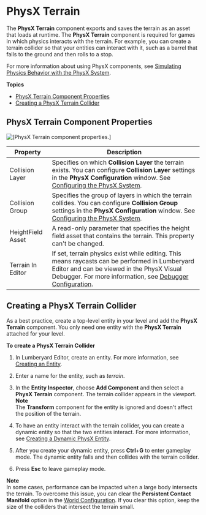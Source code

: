 # PhysX Terrain<a name="component-physx-terrain"></a>

The **PhysX Terrain** component exports and saves the terrain as an asset that loads at runtime\. The **PhysX Terrain** component is required for games in which physics interacts with the terrain\. For example, you can create a terrain collider so that your entities can interact with it, such as a barrel that falls to the ground and then rolls to a stop\.

For more information about using PhysX components, see [Simulating Physics Behavior with the PhysX System](physx-intro.md)\.

**Topics**
+ [PhysX Terrain Component Properties](#physx-terrain-component-properties)
+ [Creating a PhysX Terrain Collider](#creating-physx-terrain-collider)

## PhysX Terrain Component Properties<a name="physx-terrain-component-properties"></a>

![\[PhysX Terrain component properties.\]](http://docs.aws.amazon.com/lumberyard/latest/userguide/images/phsx-terrain-component-properties.png)


| Property | Description | 
| --- | --- | 
| Collision Layer |  Specifies on which **Collision Layer** the terrain exists\. You can configure **Collision Layer** settings in the **PhysX Configuration** window\.  See [Configuring the PhysX System](physx-configuration.md)\.  | 
| Collision Group |  Specifies the group of layers in which the terrain collides\. You can configure **Collision Group** settings in the **PhysX Configuration** window\.  See [Configuring the PhysX System](physx-configuration.md)\.  | 
| HeightField Asset |  A read\-only parameter that specifies the height field asset that contains the terrain\. This property can't be changed\.  | 
| Terrain In Editor |  If set, terrain physics exist while editing\. This means raycasts can be performed in Lumberyard Editor and can be viewed in the PhysX Visual Debugger\. For more information, see [Debugger Configuration](physx-configuration-debugger.md)\.  | 

## Creating a PhysX Terrain Collider<a name="creating-physx-terrain-collider"></a>

As a best practice, create a top\-level entity in your level and add the **PhysX Terrain** component\. You only need one entity with the **PhysX Terrain** attached for your level\.

**To create a PhysX Terrain Collider**

1. In Lumberyard Editor, create an entity\. For more information, see [Creating an Entity](creating-entity.md)\.

1. Enter a name for the entity, such as *terrain*\.

1. In the **Entity Inspector**, choose **Add Component** and then select a **PhysX Terrain** component\. The terrain collider appears in the viewport\.
**Note**  
The **Transform** component for the entity is ignored and doesn't affect the position of the terrain\.

1. To have an entity interact with the terrain collider, you can create a dynamic entity so that the two entities interact\. For more information, see [Creating a Dynamic PhysX Entity](component-physx-rigid-body-physics.md#example-creating-dynamic-game-entity)\.

1. After you create your dynamic entity, press **Ctrl**\+**G** to enter gameplay mode\. The dynamic entity falls and then collides with the terrain collider\. 

1. Press **Esc** to leave gameplay mode\.

**Note**  
In some cases, performance can be impacted when a large body intersects the terrain\. To overcome this issue, you can clear the **Persistent Contact Manifold** option in the [World Configuration](physx-configuration-global.md#physx-configuration-global-world)\. If you clear this option, keep the size of the colliders that intersect the terrain small\.